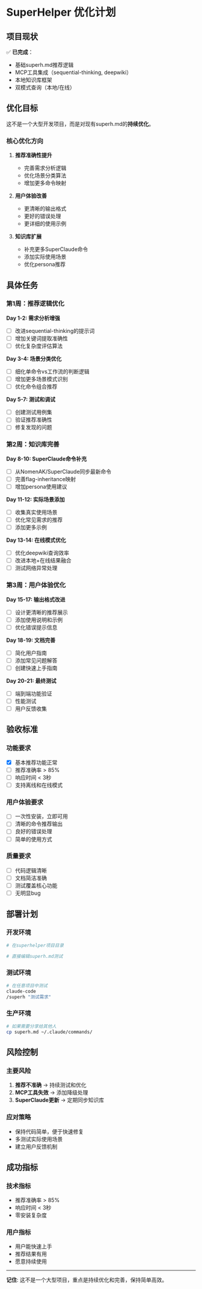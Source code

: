 # SuperHelper 优化计划

## 项目现状

✅ **已完成**：
- 基础superh.md推荐逻辑
- MCP工具集成（sequential-thinking, deepwiki）
- 本地知识库框架
- 双模式查询（本地/在线）

## 优化目标

这不是一个大型开发项目，而是对现有superh.md的**持续优化**。

### 核心优化方向

1. **推荐准确性提升**
   - 完善需求分析逻辑
   - 优化场景分类算法
   - 增加更多命令映射

2. **用户体验改善**
   - 更清晰的输出格式
   - 更好的错误处理
   - 更详细的使用示例

3. **知识库扩展**
   - 补充更多SuperClaude命令
   - 添加实际使用场景
   - 优化persona推荐

## 具体任务

### 第1周：推荐逻辑优化

**Day 1-2: 需求分析增强**
- [ ] 改进sequential-thinking的提示词
- [ ] 增加关键词提取准确性
- [ ] 优化复杂度评估算法

**Day 3-4: 场景分类优化**
- [ ] 细化单命令vs工作流的判断逻辑
- [ ] 增加更多场景模式识别
- [ ] 优化命令组合推荐

**Day 5-7: 测试和调试**
- [ ] 创建测试用例集
- [ ] 验证推荐准确性
- [ ] 修复发现的问题

### 第2周：知识库完善

**Day 8-10: SuperClaude命令补充**
- [ ] 从NomenAK/SuperClaude同步最新命令
- [ ] 完善flag-inheritance映射
- [ ] 增加persona使用建议

**Day 11-12: 实际场景添加**
- [ ] 收集真实使用场景
- [ ] 优化常见需求的推荐
- [ ] 添加更多示例

**Day 13-14: 在线模式优化**
- [ ] 优化deepwiki查询效率
- [ ] 改进本地+在线结果融合
- [ ] 测试网络异常处理

### 第3周：用户体验优化

**Day 15-17: 输出格式改进**
- [ ] 设计更清晰的推荐展示
- [ ] 添加使用说明和示例
- [ ] 优化错误提示信息

**Day 18-19: 文档完善**
- [ ] 简化用户指南
- [ ] 添加常见问题解答
- [ ] 创建快速上手指南

**Day 20-21: 最终测试**
- [ ] 端到端功能验证
- [ ] 性能测试
- [ ] 用户反馈收集

## 验收标准

### 功能要求
- [x] 基本推荐功能正常
- [ ] 推荐准确率 > 85%
- [ ] 响应时间 < 3秒
- [ ] 支持离线和在线模式

### 用户体验要求
- [ ] 一次性安装，立即可用
- [ ] 清晰的命令推荐输出
- [ ] 良好的错误处理
- [ ] 简单的使用方式

### 质量要求
- [ ] 代码逻辑清晰
- [ ] 文档简洁准确
- [ ] 测试覆盖核心功能
- [ ] 无明显bug

## 部署计划

### 开发环境
```bash
# 在superhelper项目目录

# 直接编辑superh.md测试
```

### 测试环境
```bash
# 在任意项目中测试
claude-code
/superh "测试需求"
```

### 生产环境
```bash
# 如果需要分享给其他人
cp superh.md ~/.claude/commands/
```

## 风险控制

### 主要风险
1. **推荐不准确** → 持续测试和优化
2. **MCP工具失效** → 添加降级处理
3. **SuperClaude更新** → 定期同步知识库

### 应对策略
- 保持代码简单，便于快速修复
- 多测试实际使用场景
- 建立用户反馈机制

## 成功指标

### 技术指标
- 推荐准确率 > 85%
- 响应时间 < 3秒
- 零安装复杂度

### 用户指标
- 用户能快速上手
- 推荐结果有用
- 愿意持续使用

---

**记住**: 这不是一个大型项目，重点是持续优化和完善，保持简单高效。